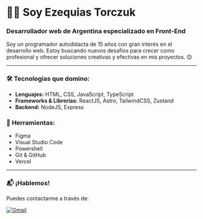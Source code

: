 # 👨‍💻 Soy Ezequias Torczuk

### Desarrollador web de Argentina especializado en **Front-End**  
Soy un programador autodidacta de 15 años con gran interés en el desarrollo web. Estoy buscando nuevos desafíos para crecer como profesional y ofrecer soluciones creativas y efectivas en mis proyectos. 😊

---

### 🛠️ **Tecnologías que domino:**
- **Lenguajes:** HTML, CSS, JavaScript, TypeScript
- **Frameworks & Librerías:** ReactJS, Astro, TailwindCSS, Zustand
- **Backend:** NodeJS, Express

### 💼 **Herramientas:**
- Figma
- Visual Studio Code
- Powershell
- Git & GitHub
- Vercel

---

### 📬 **¡Hablemos!**
Puedes contactarme a través de:

<p align="left">
  <a href="mailto:ezetorc@gmail.com" title="Gmail">
    <img src="https://img.shields.io/badge/-Gmail-FF0000?style=flat-square&labelColor=FF0000&logo=gmail&logoColor=white" alt="Gmail"/>
  </a>
</p>
